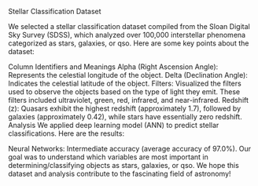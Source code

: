 Stellar Classification Dataset

We selected a stellar classification dataset compiled from the Sloan Digital Sky Survey (SDSS), which analyzed over 100,000 interstellar phenomena categorized as stars, galaxies, or qso. Here are some key points about the dataset:

Column Identifiers and Meanings
Alpha (Right Ascension Angle): Represents the celestial longitude of the object.
Delta (Declination Angle): Indicates the celestial latitude of the object.
Filters: Visualized the filters used to observe the objects based on the type of light they emit. These filters included ultraviolet, green, red, infrared, and near-infrared.
Redshift (z): Quasars exhibit the highest redshift (approximately 1.7), followed by galaxies (approximately 0.42), while stars have essentially zero redshift.
Analysis
We applied deep learning model (ANN) to predict stellar classifications. Here are the results:

Neural Networks: Intermediate accuracy (average accuracy of 97.0%).
Our goal was to understand which variables are most important in determining/classifying objects as stars, galaxies, or qso. We hope this dataset and analysis contribute to the fascinating field of astronomy!
